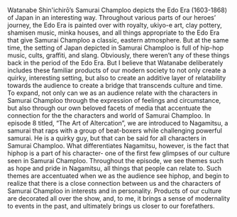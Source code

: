 <figure>
  <img src="/assets/images/samurai.png" alt="">
  <figcaption></figcaption>
</figure>

Watanabe Shin'ichirō’s Samurai Champloo depicts the Edo Era (1603-1868) of Japan in an interesting way. Throughout various parts of our heroes’ journey, the Edo Era is painted over with royalty, ukiyo-e art, clay pottery, shamisen music, minka houses, and all things appropriate to the Edo Era that give Samurai Champloo a classic, eastern atmosphere. But at the same time, the setting of Japan depicted in Samurai Champloo is full of hip-hop music, cults, graffiti, and slang. Obviously, there weren’t any of these things back in the period of the Edo Era. But I believe that Watanabe deliberately includes these familiar products of our modern society to not only create a quirky, interesting setting, but also to create an additive layer of relatability towards the audience to create a bridge that transcends culture and time. To expand, not only can we as an audience relate with the characters in Samurai Champloo through the expression of feelings and circumstance, but also through our own beloved facets of media that accentuate the connection for the the characters and world of Samurai Champloo.
In episode 8 titled, “The Art of Altercation”, we are introduced to Nagamitsu, a samurai that raps with a group of beat-boxers while challenging powerful samurai. He is a quirky guy, but that can be said for all characters in Samurai Champloo. What differentiates Nagamitsu, however, is the fact that hiphop is a part of his character- one of the first few glimpses of our culture seen in Samurai Champloo. Throughout the episode, we see themes such as hope and pride in Nagamitsu, all things that people can relate to. Such themes are accentuated when we as the audience see hiphop, and begin to realize that there is a close connection between us and the characters of Samurai Champloo in interests and in personality. Products of our culture are decorated all over the show, and, to me, it brings a sense of modernality to events in the past, and ultimately brings us closer to our forefathers.